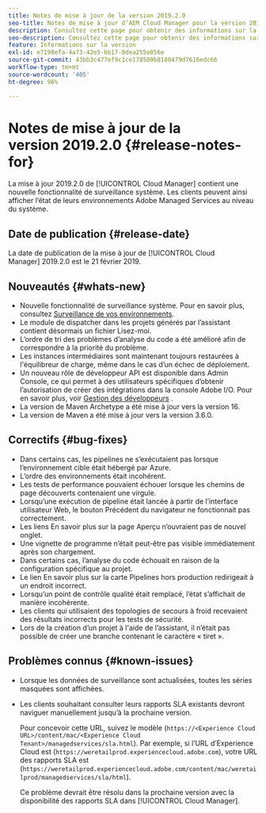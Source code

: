 ```yaml
---
title: Notes de mise à jour de la version 2019.2.0
seo-title: Notes de mise à jour d’AEM Cloud Manager pour la version 2019.2.0
description: Consultez cette page pour obtenir des informations sur la mise à jour 2019.2.0 de Cloud Manager.
seo-description: Consultez cette page pour obtenir des informations sur la mise à jour 2019.2.0 d’AEM Cloud Manager.
feature: Informations sur la version
exl-id: e7198efa-4a73-42e5-bb17-8dea255e056e
source-git-commit: 43bb3c477ef9c1ce178509b8180479d7616edc66
workflow-type: tm+mt
source-wordcount: '405'
ht-degree: 96%

---
```


# Notes de mise à jour de la version 2019.2.0 {#release-notes-for}

La mise à jour 2019.2.0 de [!UICONTROL Cloud Manager] contient une nouvelle fonctionnalité de surveillance système. Les clients peuvent ainsi afficher l’état de leurs environnements Adobe Managed Services au niveau du système.


## Date de publication {#release-date}

La date de publication de la mise à jour de [!UICONTROL Cloud Manager] 2019.2.0 est le 21 février 2019.

## Nouveautés {#whats-new}

* Nouvelle fonctionnalité de surveillance système. Pour en savoir plus, consultez [Surveillance de vos environnements](monitor-your-environments.md).
* Le module de dispatcher dans les projets générés par l’assistant contient désormais un fichier Lisez-moi.
* L’ordre de tri des problèmes d’analyse du code a été amélioré afin de correspondre à la priorité du problème.
* Les instances intermédiaires sont maintenant toujours restaurées à l&#39;équilibreur de charge, même dans le cas d’un échec de déploiement.
* Un nouveau rôle de développeur API est disponible dans Admin Console, ce qui permet à des utilisateurs spécifiques d’obtenir l’autorisation de créer des intégrations dans la console Adobe I/O. Pour en savoir plus, voir [Gestion des développeurs](https://www.adobe.com/go/aac_api_prod_learn) .
* La version de Maven Archetype a été mise à jour vers la version 16.
* La version de Maven a été mise à jour vers la version 3.6.0.

## Correctifs {#bug-fixes}

* Dans certains cas, les pipelines ne s’exécutaient pas lorsque l’environnement cible était hébergé par Azure.
* L’ordre des environnements était incohérent.
* Les tests de performance pouvaient échouer lorsque les chemins de page découverts contenaient une virgule.
* Lorsqu’une exécution de pipeline était lancée à partir de l’interface utilisateur Web, le bouton Précédent du navigateur ne fonctionnait pas correctement.
* Les liens En savoir plus sur la page Aperçu n’ouvraient pas de nouvel onglet.
* Une vignette de programme n’était peut-être pas visible immédiatement après son chargement.
* Dans certains cas, l’analyse du code échouait en raison de la configuration spécifique au projet.
* Le lien En savoir plus sur la carte Pipelines hors production redirigeait à un endroit incorrect.
* Lorsqu’un point de contrôle qualité était remplacé, l’état s’affichait de manière incohérente.
* Les clients qui utilisaient des topologies de secours à froid recevaient des résultats incorrects pour les tests de sécurité.
* Lors de la création d’un projet à l&#39;aide de l’assistant, il n’était pas possible de créer une branche contenant le caractère « tiret ».

## Problèmes connus {#known-issues}

* Lorsque les données de surveillance sont actualisées, toutes les séries masquées sont affichées.
* Les clients souhaitant consulter leurs rapports SLA existants devront naviguer manuellement jusqu’à la prochaine version.

   Pour concevoir cette URL, suivez le modèle (`https://<Experience Cloud URL>/content/mac/<Experience Cloud Tenant>/managedservices/sla.html`). Par exemple, si l’URL d’Experience Cloud est (`https://weretailprod.experiencecloud.adobe.com`), votre URL des rapports SLA est (`https://weretailprod.experiencecloud.adobe.com/content/mac/weretailprod/managedservices/sla/html`).

   Ce problème devrait être résolu dans la prochaine version avec la disponibilité des rapports SLA dans [!UICONTROL Cloud Manager].
